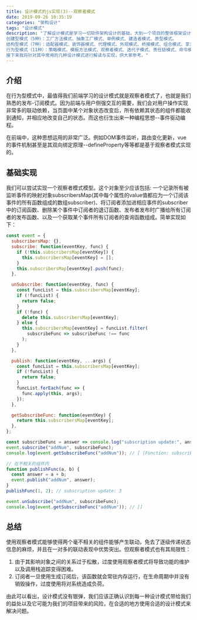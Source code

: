 ```yaml
---
title: 设计模式的js实现(3)--观察者模式
date: 2019-09-26 10:35:19
categories: "架构设计"
tags: "设计模式"
description: "了解设计模式是学习一切软件架构设计的基础，大到一个项目的整体框架设计，小到一个功能函数的优化，都有着重要意义。《代码大全》中将设计模式共分为了23类，分别为：
创建型模式（5种）：工厂方法模式、抽象工厂模式、单例模式、建造者模式、原型模式。
结构型模式（7种）：适配器模式、装饰器模式、代理模式、外观模式、桥接模式、组合模式、享元模式。
行为型模式（11种）：策略模式、模板方法模式、观察者模式、迭代子模式、责任链模式、命令模式、备忘录模式、状态模式、访问者模式、中介者模式、解释器模式。
接下来我将针对其中常用的几种设计模式进行解读与实现，供大家参考。"
---
```


## 介绍

在行为型模式中，最值得我们前端学习的设计模式就是观察者模式了，也就是我们熟悉的发布-订阅模式。因为前端与用户侧强交互的需要，我们会对用户操作实现非常多的联动依赖，当页面中某个对象状态改变后，所有依赖其状态的组件都能收到通知，并相应地改变自己的状态。而这也衍生出来一种编程思想--事件驱动编程。

在前端中，这种思想运用的非常广泛。例如DOM事件监听，路由变化更新，vue的事件机制甚至是其双向绑定原理--defineProperty等等都是基于观察者模式实现的。

## 基础实现

我们可以尝试实现一个观察者模式模型。这个对象至少应该包括: 一个记录所有被监听事件的映射对象subscribersMap(其中每个属性的value值都应为一个订阅该事件的所有函数组成的数组subscriber)、将订阅者添加进相应事件的subscriber中的订阅函数、删除某个事件中订阅者的退订函数、发布者发布时广播给所有订阅者的发布函数、以及一个获取某个事件所有订阅者的查询函数组成。简单实现如下：

```js
const event = {
  subscribersMap: {},
  subscribe: function(eventKey, func) {
    if (!this.subscribersMap[eventKey]) {
      this.subscribersMap[eventKey] = [];
    }
    this.subscribersMap[eventKey].push(func);
  },

  unSubscribe: function(eventKey, func) {
    const funcList = this.subscribersMap[eventKey];
    if (!funcList) {
      return false;
    }
    if (!func) {
      delete this.subscribersMap[eventKey];
    } else {
      this.subscribersMap[eventKey] = funcList.filter(
        subscribeFunc => subscribeFunc !== func
      );
    }
  },

  publish: function(eventKey, ...args) {
    const funcList = this.subscribersMap[eventKey];
    if (!funcList) {
      return false;
    }
    funcList.forEach(func => {
      func.apply(this, args);
    });
  },

  getSubscribeFunc: function(eventKey) {
    return this.subscribersMap[eventKey];
  },
};
```

```js
const subscribeFunc = answer => console.log("subscription update:", answer);
event.subscribe("addNum", subscribeFunc);
console.log(event.getSubscribeFunc("addNum")); // [ [Function: subscribeFunc] ]

// 在不相关的组件内
function publishFunc(a, b) {
  const answer = a + b;
  event.publish("addNum", answer);
}
publishFunc(1, 2); // subscription update: 3

event.unSubscribe("addNum", subscribeFunc);
console.log(event.getSubscribeFunc("addNum")); // []
```

## 总结

使用观察者模式能够使得两个毫不相关的组件能够产生联动，免去了逐级传递状态信息的麻烦，并且在一对多的联动表现中优势突出。但观察者模式也有其局限性：
1. 由于其影响对象之间的关系过于松散，过度使用观察者模式将导致功能的维护以及调用栈追踪变得困难。
2. 订阅者一旦使用生成订阅后，该函数就会常驻内存运行，在生命周期中并没有销毁操作，过度使用将对系统造成负荷。

由此可以看出，设计模式没有银弹，我们应该正确认识到每一种设计模式带给我们的益处以及它可能为我们的项目带来的风险，在合适的地方使用合适的设计模式来解决问题。

